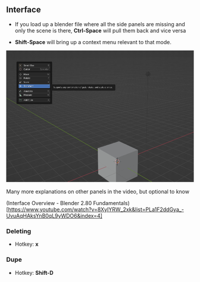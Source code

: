 

## Interface

- If you load up a blender file where all the side panels are missing and only the scene is there, **Ctrl-Space** will pull them back and vice versa

- **Shift-Space** will bring up a context menu relevant to that mode.

![](context_menu.PNG)

Many more explanations on other panels in the video, but optional to know 

(Interface Overview - Blender 2.80 Fundamentals)[https://www.youtube.com/watch?v=8XyIYRW_2xk&list=PLa1F2ddGya_-UvuAqHAksYnB0qL9yWDO6&index=4]


### Deleting

- Hotkey: **x**

### Dupe

- Hotkey: **Shift-D**